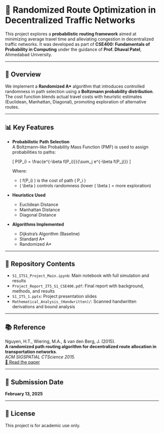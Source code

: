 # 🚦 Randomized Route Optimization in Decentralized Traffic Networks

This project explores a **probabilistic routing framework** aimed at minimizing average travel time and alleviating congestion in decentralized traffic networks. It was developed as part of **CSE400: Fundamentals of Probability in Computing** under the guidance of **Prof. Dhaval Patel**, Ahmedabad University.

---

## 📌 Overview

We implement a **Randomized A\*** algorithm that introduces controlled randomness in path selection using a **Boltzmann probability distribution**. The cost function blends actual travel costs with heuristic estimates (Euclidean, Manhattan, Diagonal), promoting exploration of alternative routes.

---

## 📊 Key Features

- **Probabilistic Path Selection**  
  A Boltzmann-like Probability Mass Function (PMF) is used to assign probabilities to paths:

  \[
  P(P_i) = \frac{e^{-\beta f(P_i)}}{\sum_j e^{-\beta f(P_j)}}
  \]

  Where:
  - \( f(P_i) \) is the cost of path \( P_i \)
  - \( \beta \) controls randomness (lower \( \beta \) = more exploration)

- **Heuristics Used**
  - Euclidean Distance  
  - Manhattan Distance  
  - Diagonal Distance  

- **Algorithms Implemented**
  - Dijkstra’s Algorithm (Baseline)
  - Standard A\*
  - Randomized A\*

---

## 📂 Repository Contents

- `S1_ITS1_Project_Main.ipynb`: Main notebook with full simulation and results
- `Project_Report_ITS_S1_CSE400.pdf`: Final report with background, methods, and results
- `S1_ITS_1.pptx`: Project presentation slides
- `Mathematical_Analysis_(Handwritten)/`: Scanned handwritten derivations and bound analysis

---

## 📚 Reference

Nguyen, H.T., Wiering, M.A., & van den Berg, J. (2015).  
**A randomized path routing algorithm for decentralized route allocation in transportation networks**.  
*ACM SIGSPATIAL CTScience 2015.*  
[🔗 Read the paper](https://dl.acm.org/doi/10.1145/2834882.2834886)

---

## 📅 Submission Date

**February 13, 2025**

---

## 📃 License

This project is for academic use only.
